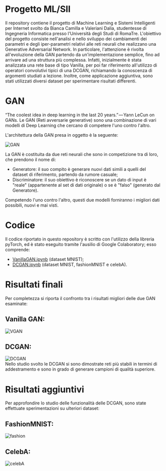 # Progetto ML/SII

Il repository contiene il progetto di Machine Learning e Sistemi Intelligenti per Internet svolto da Bianca Camilla e Valeriani Dalia, studentesse di Ingegneria Informatica presso l'Università degli Studi di RomaTre.
L'obiettivo del progetto consiste nell'analisi e nello sviluppo dei cambiamenti dei parametri e degli iper-parametri relativi alle reti neurali che realizzano una Generative Adversarial Network. In particolare, l'attenzione è rivolta all'evoluzione della GAN partendo da un'implementazione semplice, fino ad arrivare ad una struttura più complessa. Infatti, inizialmente è stata analizzata una rete base di tipo Vanilla, per poi far riferimento all'utilizzo di operatori convolutivi tipici di una DCGAN, richiamando la conoscenza di argomenti studiati a lezione. Inoltre, come applicazione aggiuntiva, sono stati utilizzati diversi dataset per sperimentare risultati differenti.

# GAN

“The coolest idea in deep learning in the last 20 years.” — Yann LeCun on GANs.
Le GAN (Reti avversarie generative) sono una combinazione di vari modelli di Deep Learning che cercano di competere l'uno contro l'altro.

L'architettura della GAN presa in oggetto è la seguente:

![GAN](https://cdn-images-1.medium.com/max/1600/0*2Smzp-1MDx2TTwU6.png)

La GAN è costituita da due reti neurali che sono in competizione tra di loro, che prendono il nome di:
- Generatore: il suo compito è generare nuovi dati simili a quelli del dataset di riferimento, partendo da rumore casuale;
- Discriminatore: il suo obiettivo è riconoscere se un dato di input è "reale" (appartenente al set di dati originale) o se è "falso" (generato dal Generatore).

Competendo l'uno contro l'altro, questi due modelli forniranno i migliori dati possibili, nuovi e mai visti.

# Codice
Il codice riportato in questo repository è scritto con l'utilizzo della libreria pyTorch, ed è stato eseguito tramite l'ausilio di Google Colaboratory; esso comprende:
- [VanillaGAN.ipynb](https://github.com/daliavaleriani/gan/blob/master/VanillaGAN.ipynb) (dataset MNIST);
- [DCGAN.ipynb](https://github.com/daliavaleriani/gan/blob/master/DCGAN.ipynb) (dataset MNIST, fashionMNIST e celebA).

# Risultati finali
Per completezza si riporta il confronto tra i risultati migliori delle due GAN esaminate:
## Vanilla GAN:
![VGAN](https://github.com/daliavaleriani/gan/blob/master/Immagini/VGAN_Adam_150.png)
## DCGAN:
![DCGAN](https://github.com/daliavaleriani/gan/blob/master/Immagini/DCGAN_Adam_150.png)  
Nello studio svolto le DCGAN si sono dimostrate reti più stabili in termini di addestramento e sono in grado di generare campioni di qualità superiore.

# Risultati aggiuntivi
Per approfondire lo studio delle funzionalità delle DCGAN, sono state effettuate sperimentazioni su ulteriori dataset:
## FashionMNIST:
![fashion](https://github.com/daliavaleriani/gan/blob/master/Immagini/DCGAN_Adam_fashion.png)
## CelebA:
![celebA](https://github.com/daliavaleriani/gan/blob/master/Immagini/DCGAN_Adam_celebA.png)
